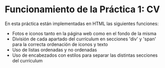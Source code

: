 # Funcionamiento de la Práctica 1: CV

En esta práctica están implementadas en HTML las siguientes funciones:

- Fotos e iconos tanto en la página web como en el fondo de la misma
- División de cada apartado del currículum en secciones 'div' y 'span' para la correcta ordenación de iconos y texto
- Uso de listas ordenadas y no ordenadas
- Uso de encabezados con estilos para separar las distintas secciones del currículum
